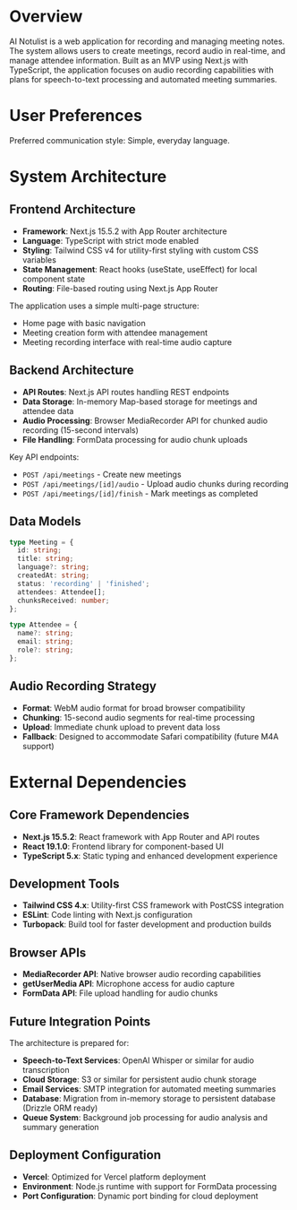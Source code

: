 # Overview

AI Notulist is a web application for recording and managing meeting notes. The system allows users to create meetings, record audio in real-time, and manage attendee information. Built as an MVP using Next.js with TypeScript, the application focuses on audio recording capabilities with plans for speech-to-text processing and automated meeting summaries.

# User Preferences

Preferred communication style: Simple, everyday language.

# System Architecture

## Frontend Architecture
- **Framework**: Next.js 15.5.2 with App Router architecture
- **Language**: TypeScript with strict mode enabled
- **Styling**: Tailwind CSS v4 for utility-first styling with custom CSS variables
- **State Management**: React hooks (useState, useEffect) for local component state
- **Routing**: File-based routing using Next.js App Router

The application uses a simple multi-page structure:
- Home page with basic navigation
- Meeting creation form with attendee management
- Meeting recording interface with real-time audio capture

## Backend Architecture
- **API Routes**: Next.js API routes handling REST endpoints
- **Data Storage**: In-memory Map-based storage for meetings and attendee data
- **Audio Processing**: Browser MediaRecorder API for chunked audio recording (15-second intervals)
- **File Handling**: FormData processing for audio chunk uploads

Key API endpoints:
- `POST /api/meetings` - Create new meetings
- `POST /api/meetings/[id]/audio` - Upload audio chunks during recording
- `POST /api/meetings/[id]/finish` - Mark meetings as completed

## Data Models
```typescript
type Meeting = {
  id: string;
  title: string;
  language?: string;
  createdAt: string;
  status: 'recording' | 'finished';
  attendees: Attendee[];
  chunksReceived: number;
};

type Attendee = {
  name?: string;
  email: string;
  role?: string;
};
```

## Audio Recording Strategy
- **Format**: WebM audio format for broad browser compatibility
- **Chunking**: 15-second audio segments for real-time processing
- **Upload**: Immediate chunk upload to prevent data loss
- **Fallback**: Designed to accommodate Safari compatibility (future M4A support)

# External Dependencies

## Core Framework Dependencies
- **Next.js 15.5.2**: React framework with App Router and API routes
- **React 19.1.0**: Frontend library for component-based UI
- **TypeScript 5.x**: Static typing and enhanced development experience

## Development Tools
- **Tailwind CSS 4.x**: Utility-first CSS framework with PostCSS integration
- **ESLint**: Code linting with Next.js configuration
- **Turbopack**: Build tool for faster development and production builds

## Browser APIs
- **MediaRecorder API**: Native browser audio recording capabilities
- **getUserMedia API**: Microphone access for audio capture
- **FormData API**: File upload handling for audio chunks

## Future Integration Points
The architecture is prepared for:
- **Speech-to-Text Services**: OpenAI Whisper or similar for audio transcription
- **Cloud Storage**: S3 or similar for persistent audio chunk storage
- **Email Services**: SMTP integration for automated meeting summaries
- **Database**: Migration from in-memory storage to persistent database (Drizzle ORM ready)
- **Queue System**: Background job processing for audio analysis and summary generation

## Deployment Configuration
- **Vercel**: Optimized for Vercel platform deployment
- **Environment**: Node.js runtime with support for FormData processing
- **Port Configuration**: Dynamic port binding for cloud deployment